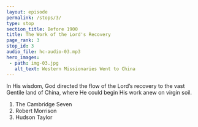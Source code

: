```yaml
---
layout: episode
permalink: /stops/3/
type: stop
section_title: Before 1900
title: The Work of the Lord's Recovery
page_rank: 3
stop_id: 3
audio_file: hc-audio-03.mp3
hero_images:
 - path: img-03.jpg
   alt_text: Western Missionaries Went to China
---
```


In His wisdom, God directed the flow of the Lord’s recovery to the vast Gentile land of China, where He could begin His work anew on virgin soil.

1. The Cambridge Seven
2. Robert Morrison
3. Hudson Taylor

<!--
西方傳教士前往中國
1. 劍橋七傑
2. 馬禮遜
3. 戴德生
-->

<!--- TRANSCRIPT
In His wisdom, God directed the flow of the Lord’s recovery to the vast Gentile land of China, where He could begin His work anew on virgin soil. Here, free from the complexities and divisions that had marred the Western world, the Lord's recovery had a way to flow on and flourish.

神在祂的知慧中指引主的恢復流到中國這塊外邦之地。祂在這塊處女地開始新的工作。主的恢復遠離了破壞西方世界的種種分裂，且得著一條路來湧流直到興旺起來。
-->